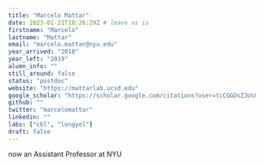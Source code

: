 ```yaml
---
title: "Marcelo Mattar"
date: 2023-01-21T18:26:29Z # leave as is
firstname: "Marcelo"
lastname: "Mattar"
email: "marcelo.mattar@nyu.edu"
year_arrived: "2018"
year_left: "2019"
alumn_info: ""
still_around: false
status: "postdoc"
website: "https://mattarlab.ucsd.edu"
google_scholar: "https://scholar.google.com/citations?user=tcCGGDsZJUsC&hl=en"
github: ""
twitter: "marcelomattar"
linkedin: ""
labs: ["cbl", "lengyel"]
draft: false
---
```


now an Assistant Professor at NYU

